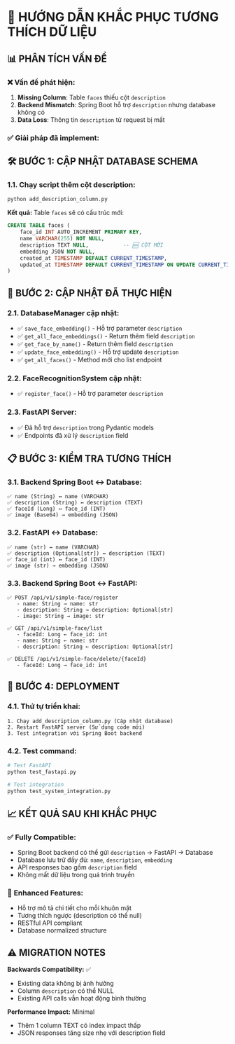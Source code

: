 # 🔧 HƯỚNG DẪN KHẮC PHỤC TƯƠNG THÍCH DỮ LIỆU

## 📊 PHÂN TÍCH VẤN ĐỀ

### ❌ **Vấn đề phát hiện:**
1. **Missing Column**: Table `faces` thiếu cột `description`
2. **Backend Mismatch**: Spring Boot hỗ trợ `description` nhưng database không có
3. **Data Loss**: Thông tin `description` từ request bị mất

### ✅ **Giải pháp đã implement:**

## 🛠️ BƯỚC 1: CẬP NHẬT DATABASE SCHEMA

### 1.1. Chạy script thêm cột description:
```bash
python add_description_column.py
```

**Kết quả:** Table `faces` sẽ có cấu trúc mới:
```sql
CREATE TABLE faces (
    face_id INT AUTO_INCREMENT PRIMARY KEY,
    name VARCHAR(255) NOT NULL,
    description TEXT NULL,           -- 🆕 CỘT MỚI
    embedding JSON NOT NULL,
    created_at TIMESTAMP DEFAULT CURRENT_TIMESTAMP,
    updated_at TIMESTAMP DEFAULT CURRENT_TIMESTAMP ON UPDATE CURRENT_TIMESTAMP
)
```

## 📝 BƯỚC 2: CẬP NHẬT ĐÃ THỰC HIỆN

### 2.1. DatabaseManager cập nhật:
- ✅ `save_face_embedding()` - Hỗ trợ parameter `description`
- ✅ `get_all_face_embeddings()` - Return thêm field `description`  
- ✅ `get_face_by_name()` - Return thêm field `description`
- ✅ `update_face_embedding()` - Hỗ trợ update `description`
- ✅ `get_all_faces()` - Method mới cho list endpoint

### 2.2. FaceRecognitionSystem cập nhật:
- ✅ `register_face()` - Hỗ trợ parameter `description`

### 2.3. FastAPI Server:
- ✅ Đã hỗ trợ `description` trong Pydantic models
- ✅ Endpoints đã xử lý `description` field

## 📋 BƯỚC 3: KIỂM TRA TƯƠNG THÍCH

### 3.1. Backend Spring Boot ↔ Database:
```
✅ name (String) ↔ name (VARCHAR)
✅ description (String) ↔ description (TEXT) 
✅ faceId (Long) ↔ face_id (INT)
✅ image (Base64) → embedding (JSON)
```

### 3.2. FastAPI ↔ Database:
```
✅ name (str) ↔ name (VARCHAR)
✅ description (Optional[str]) ↔ description (TEXT)
✅ face_id (int) ↔ face_id (INT)
✅ image (str) → embedding (JSON)
```

### 3.3. Backend Spring Boot ↔ FastAPI:
```
✅ POST /api/v1/simple-face/register
   - name: String → name: str
   - description: String → description: Optional[str]
   - image: String → image: str

✅ GET /api/v1/simple-face/list
   - faceId: Long ← face_id: int
   - name: String ← name: str
   - description: String ← description: Optional[str]

✅ DELETE /api/v1/simple-face/delete/{faceId}
   - faceId: Long → face_id: int
```

## 🚀 BƯỚC 4: DEPLOYMENT

### 4.1. Thứ tự triển khai:
```
1. Chạy add_description_column.py (Cập nhật database)
2. Restart FastAPI server (Sử dụng code mới)
3. Test integration với Spring Boot backend
```

### 4.2. Test command:
```bash
# Test FastAPI
python test_fastapi.py

# Test integration  
python test_system_integration.py
```

## 📈 KẾT QUẢ SAU KHI KHẮC PHỤC

### ✅ **Fully Compatible:**
- Spring Boot backend có thể gửi `description` → FastAPI → Database
- Database lưu trữ đầy đủ: `name`, `description`, `embedding`
- API responses bao gồm `description` field
- Không mất dữ liệu trong quá trình truyền

### 🎯 **Enhanced Features:**
- Hỗ trợ mô tả chi tiết cho mỗi khuôn mặt
- Tương thích ngược (description có thể null)
- RESTful API compliant
- Database normalized structure

## ⚠️ MIGRATION NOTES

**Backwards Compatibility:** ✅
- Existing data không bị ảnh hưởng
- Column `description` có thể NULL
- Existing API calls vẫn hoạt động bình thường

**Performance Impact:** Minimal
- Thêm 1 column TEXT có index impact thấp
- JSON responses tăng size nhẹ với description field